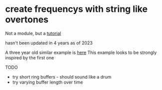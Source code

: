 # create frequencys with string like overtones

Not a module, but a [tutorial](https\://github.com/joetechem/frequency_overtones_python)

hasn't been updated in 4 years as of 2023

A three year old similar example is [here](https://github.com/the-inevitable/karplus-strong-algorithm)
This example looks to be strongly inspired by the first one

TODO
* try short ring buffers - should sound like a drum
* try varying buffer length over time



